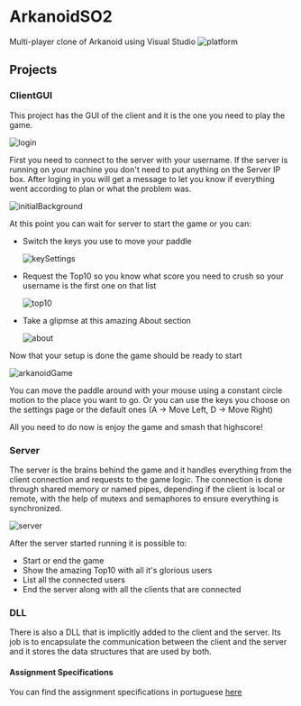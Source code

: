 # ArkanoidSO2
Multi-player clone of Arkanoid using Visual Studio ![platform](https://img.shields.io/badge/platform-win--32%20win--64-lightgrey)

## Projects
### ClientGUI
This project has the GUI of the client and it is the one you need to play the game.

![login](https://user-images.githubusercontent.com/33632491/69048236-e82aa300-09f4-11ea-87e3-0e57235ae402.png)

First you need to connect to the server with your username. If the server is running on your machine you don't need to put anything on the Server IP box.
After loging in you will get a message to let you know if everything went according to plan or what the problem was.

![initialBackground](https://user-images.githubusercontent.com/33632491/69048608-cda4f980-09f5-11ea-8d0b-48f07027cdb1.png)

At this point you can wait for server to start the game or you can:
* Switch the keys you use to move your paddle

  ![keySettings](https://user-images.githubusercontent.com/33632491/69048803-4906ab00-09f6-11ea-9458-ec160e9cb3a5.png)

 * Request the Top10 so you know what score you need to crush so your username is the first one on that list
 
    ![top10](https://user-images.githubusercontent.com/33632491/69048886-781d1c80-09f6-11ea-9f40-eb114316d53b.png)
 
 * Take a glipmse at this amazing About section
 
    ![about](https://user-images.githubusercontent.com/33632491/69048983-b74b6d80-09f6-11ea-86fa-e3f7e7d8c8ef.png)
 
 
 Now that your setup is done the game should be ready to start
 
 ![arkanoidGame](https://user-images.githubusercontent.com/33632491/69049040-dc3fe080-09f6-11ea-9342-63ca9cfac211.png)
 
 You can move the paddle around with your mouse using a constant circle motion to the place you want to go. Or you can use the keys you choose on the settings page or the default ones (A -> Move Left, D -> Move Right)
 
 All you need to do now is enjoy the game and smash that highscore!
 
 ### Server
 The server is the brains behind the game and it handles everything from the client connection and requests to the game logic.
 The connection is done through shared memory or named pipes, depending if the client is local or remote, with the help of mutexs and semaphores to ensure everything is synchronized.
 
 ![server](https://user-images.githubusercontent.com/33632491/69049200-3ccf1d80-09f7-11ea-9380-ba677dc1086f.png)
 
  After the server started running it is possible to:
  * Start or end the game
  * Show the amazing Top10 with all it's glorious users 
  * List all the connected users
  * End the server along with all the clients that are connected
  
  
 ### DLL
 There is also a DLL that is implicitly added to the client and the server.
 Its job is to encapsulate the communication between the client and the server and it stores the data structures that are used by both.
 
 #### Assignment Specifications
 You can find the assignment specifications in portuguese [here](https://github.com/rmcsilva/ArkanoidSO2/blob/master/SO2%20-%201819%20-%20Enunciado%20do%20Trabalho.pdf) 
 
